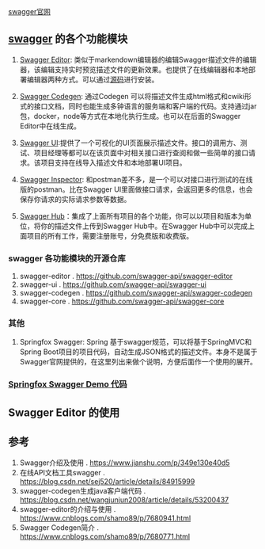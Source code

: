 [swagger官网](https://swagger.io/)

## [swagger](https://swagger.io/) 的各个功能模块

1. [Swagger Editor](https://editor.swagger.io): 类似于markendown编辑器的编辑Swagger描述文件的编辑器，该编辑支持实时预览描述文件的更新效果。也提供了在线编辑器和本地部署编辑器两种方式。可以通过[源码](https://github.com/swagger-api/swagger-editor)进行安装。

1. [Swagger Codegen](./swagger-code-gen.md): 通过Codegen 可以将描述文件生成html格式和cwiki形式的接口文档，同时也能生成多钟语言的服务端和客户端的代码。支持通过jar包，docker，node等方式在本地化执行生成。也可以在后面的Swagger Editor中在线生成。

1. [Swagger UI](https://swagger.io/tools/swagger-ui/):提供了一个可视化的UI页面展示描述文件。接口的调用方、测试、项目经理等都可以在该页面中对相关接口进行查阅和做一些简单的接口请求。该项目支持在线导入描述文件和本地部署UI项目。


1. [Swagger Inspector](https://swagger.io/tools/swagger-inspector/): 和postman差不多，是一个可以对接口进行测试的在线版的postman。比在Swagger UI里面做接口请求，会返回更多的信息，也会保存你请求的实际请求参数等数据。

1. [Swagger Hub](https://swagger.io/tools/swaggerhub/)：集成了上面所有项目的各个功能，你可以以项目和版本为单位，将你的描述文件上传到Swagger Hub中。在Swagger Hub中可以完成上面项目的所有工作，需要注册账号，分免费版和收费版。

### swagger 各功能模块的开源仓库
1. swagger-editor . https://github.com/swagger-api/swagger-editor
1. swagger-ui . https://github.com/swagger-api/swagger-ui
1. swagger-codegen . https://github.com/swagger-api/swagger-codegen
1. swagger-core . https://github.com/swagger-api/swagger-core

### 其他
1. Springfox Swagger: Spring 基于swagger规范，可以将基于SpringMVC和Spring Boot项目的项目代码，自动生成JSON格式的描述文件。本身不是属于Swagger官网提供的，在这里列出来做个说明，方便后面作一个使用的展开。

### [Springfox Swagger Demo 代码](https://github.com/RunAtWorld/swagger-demo)

## Swagger Editor 的使用


## 参考
1. Swagger介绍及使用 . https://www.jianshu.com/p/349e130e40d5
1. 在线API文档工具swagger . https://blog.csdn.net/sej520/article/details/84915999
1. swagger-codegen生成java客户端代码 . https://blog.csdn.net/wangjunjun2008/article/details/53200437
1. swagger-editor的介绍与使用 . https://www.cnblogs.com/shamo89/p/7680941.html
1. Swagger Codegen简介 . https://www.cnblogs.com/shamo89/p/7680771.html